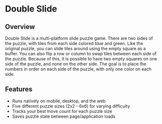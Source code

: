 # Double Slide

## Overview
Double Slide is a multi-platform slide puzzle game. There are two sides of the puzzle, with tiles from each side colored blue and green. Like the original puzzle, you can slide tiles around using the empty square as a buffer. You can also flip a row or column to swap tiles between each side of the puzzle. Because of this, it is possible to have two empty squares on one side of the puzzle, and none on the other side. The goal is to place the numbers in order on each side of the puzzle, with only one color on each side.

## Features
- Runs natively on mobile, desktop, and the web
- Five different puzzle sizes (2x2 - 6x6) for varying difficulty
- Tracks your best move count for each puzzle size
- Saves puzzle state between page/application loads